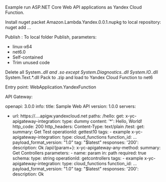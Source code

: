 Example run ASP.NET Core Web API applications as Yandex Cloud Function.

Install nuget packet Amazon.Lambda.Yandex.0.0.1.nupkg to local repository: nuget add ...

Publish :
To local folder Publish, parameters:
 - linux-x64
 - net6.0
 - Self-contained
 - Trim unused code

 Delete all System.*.dll and *.so except System.Diagnostics.*.dll System.IO.*.dll System.Text.*.dll
 Pack to .zip and load to Yandex Cloud Function to net6

Entry point: WebApplication.YandexFunction

API Gateway:

openapi: 3.0.0
info:
  title: Sample Web API
  version: 1.0.0
servers:
- url: https://....apigw.yandexcloud.net
paths:
  /hello:
    get:
      x-yc-apigateway-integration:
        type: dummy
        content:
          '*': Hello, World!
        http_code: 200
        http_headers:
          Content-Type: text/plain
  /test:
    get:
      summary: Get Test
      operationId: gettest10
      tags:
        - example
      x-yc-apigateway-integration:
        type: cloud_functions
        function_id: ...
        payload_format_version: "1.0"
        tag: "$latest"
      responses:
        '200':
          description: Ok
  /api/{param+}:
    x-yc-apigateway-any-method:
      summary: Get Controllers
      parameters:
        - name: param
          in: path
          required: true
          schema:
            type: string
      operationId: getcontrollers
      tags:
        - example
      x-yc-apigateway-integration:
        type: cloud_functions
        function_id: ...
        payload_format_version: "1.0"
        tag: "$latest"
      responses:
        '200':
          description: Ok
